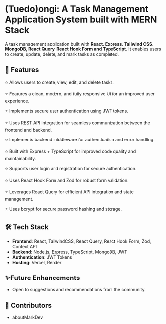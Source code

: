 # (Tuedo)ongi: A Task Management Application System built with MERN Stack
A task management application built with **React, Express, Tailwind CSS, MongoDB, React Query, React Hook Form and TypeScript**. It enables users to create, update, delete, and mark tasks as completed.

## 🚀 Features
⭐ Allows users to create, view, edit, and delete tasks.  

⭐ Features a clean, modern, and fully responsive UI for an improved user experience.  

⭐ Implements secure user authentication using JWT tokens.  

⭐ Uses REST API integration for seamless communication between the frontend and backend.  

⭐ Implements backend middleware for authentication and error handling.  

⭐ Built with Express + TypeScript for improved code quality and maintainability.  

⭐ Supports user login and registration for secure authentication.  

⭐ Uses React Hook Form and Zod for robust form validation.  

⭐ Leverages React Query for efficient API integration and state management.  

⭐ Uses bcrypt for secure password hashing and storage.  

## 🛠️ Tech Stack
- **Frontend**: React, TailwindCSS, React Query, React Hook Form, Zod, Context API
- **Backend**: Node.js, Express, TypeScript, MongoDB, JWT
- **Authentication**: JWT Tokens
- **Hosting**: Vercel, Render

## ✨Future Enhancements
- Open to suggestions and recommendations from the community.

## 👥 Contributors
- aboutMarkDev
